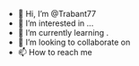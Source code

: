 - 👋 Hi, I’m @Trabant77
- 👀 I’m interested in ...
- 🌱 I’m currently learning .
- 💞️ I’m looking to collaborate on
- 📫 How to reach me 
